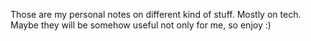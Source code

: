 Those are my personal notes on different kind of stuff. Mostly on tech.
Maybe they will be somehow useful not only for me, so enjoy :)

